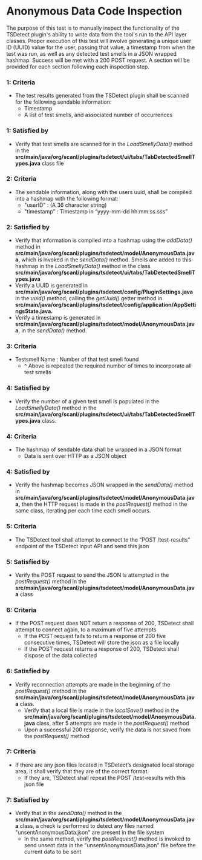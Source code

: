 # Anonymous Data Code Inspection


<!-- test description -->

[//]: # (General description of the test)
The purpose of this test is to manually inspect the functionality of the TSDetect plugin's ability to write data from
the tool's run to the API layer classes. Proper execution of this test will involve generating a unique user ID (UUID)
value for the user, passing that value, a timestamp from when the test was run, as well as any detected test smells
in a JSON wrapped hashmap. Success will be met with a 200 POST request. A section will be provided for each section
following each inspection step.


### 1: Criteria
- The test results generated from the TSDetect plugin shall be scanned for the following sendable information:
  - Timestamp
  - A list of test smells, and associated number of occurrences
### 1: Satisfied by
- Verify that test smells are scanned for in the *LoadSmellyData()* method in the **src/main/java/org/scanl/plugins/tsdetect/ui/tabs/TabDetectedSmellTypes.java**
  class file

### 2: Criteria
- The sendable information, along with the users uuid, shall be compiled into a hashmap with the following format:
  - "userID" : (A 36 character string)
  - "timestamp" : Timestamp in “yyyy-mm-dd hh:mm:ss.sss”
### 2: Satisfied by
- Verify that information is compiled into a hashmap using the *addData()* method in **src/main/java/org/scanl/plugins/tsdetect/model/AnonymousData.java**,
  which is invoked in the *sendData()* method. Smells are added to this hashmap in the *LoadSmellyData()* method in the class
  **src/main/java/org/scanl/plugins/tsdetect/ui/tabs/TabDetectedSmellTypes.java**
- Verify a UUID is generated in **src/main/java/org/scanl/plugins/tsdetect/config/PluginSettings.java** in the *uuid()* method,
  calling the *getUuid()* getter method in **src/main/java/org/scanl/plugins/tsdetect/config/application/AppSettingsState.java.**
- Verify a timestamp is generated in **src/main/java/org/scanl/plugins/tsdetect/model/AnonymousData.java**, in the *sendData()*
  method.

### 3: Criteria
- Testsmell Name : Number of that test smell found
  - ^ Above is repeated the required number of times to incorporate all test smells
### 4: Satisfied by
- Verify the number of a given test smell is populated in the *LoadSmellyData()* method in the **src/main/java/org/scanl/plugins/tsdetect/ui/tabs/TabDetectedSmellTypes.java**
  class.

### 4: Criteria
- The hashmap of sendable data shall be wrapped in a JSON format
  - Data is sent over HTTP as a JSON object
### 4: Satisfied by
- Verify the hashmap becomes JSON wrapped in the *sendData()* method in **src/main/java/org/scanl/plugins/tsdetect/model/AnonymousData.java,**
  then the HTTP request is made in the *postRequest()* method in the same class, iterating per each time each smell occurs.

### 5: Criteria
- The TSDetect tool shall attempt to connect to the “POST /test-results” endpoint of the TSDetect input API and send
  this json
### 5: Satisfied by
- Verify the POST request to send the JSON is attempted in the *postRequest()* method in the **src/main/java/org/scanl/plugins/tsdetect/model/AnonymousData.java**
  class

### 6: Criteria
- If the POST request does NOT return a response of 200, TSDetect shall attempt to connect again, to a maximum of five
  attempts
  - If the POST request fails to return a response of 200 five consecutive times, TSDetect will store the json as a file
    locally
  - If the POST request returns a response of 200, TSDetect shall dispose of the data collected
### 6: Satisfied by
- Verify reconnection attempts are made in the beginning of the *postRequest()* method in the **src/main/java/org/scanl/plugins/tsdetect/model/AnonymousData.java**
  class.
  - Verify that a local file is made in the *localSave()* method in the **src/main/java/org/scanl/plugins/tsdetect/model/AnonymousData.java**
    class, after 5 attempts are made in the *postRequest()* method
  - Upon a successful 200 response, verify the data is not saved from the *postRequest()* method

### 7: Criteria
- If there are any json files located in TSDetect’s designated local storage area, it shall verify that they are of the
  correct format.
  - If they are, TSDetect shall repeat the POST /test-results with this json file
### 7: Satisfied by
- Verify that in the *sendData()* method in the **src/main/java/org/scanl/plugins/tsdetect/model/AnonymousData.java** class, a check
  is performed to detect any files named "unsentAnonymousData.json" are present in the file system
  - In the same method, verify the *postRequest()* method is invoked to send unsent data in the "unsentAnonymousData.json" file
    before the current data to be sent

